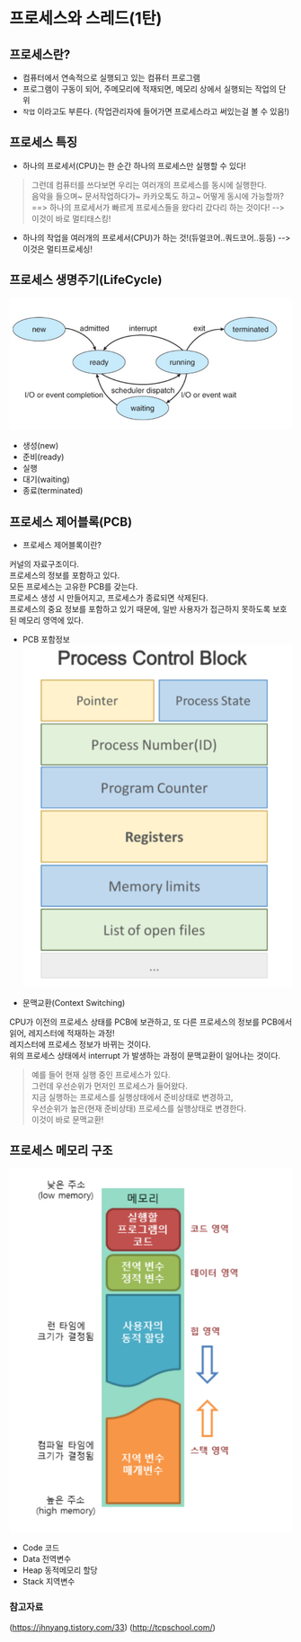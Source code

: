 # 프로세스와 스레드(1탄)  


## 프로세스란?  

- 컴퓨터에서 연속적으로 실행되고 있는 컴퓨터 프로그램  
- 프로그램이 구동이 되어, 주메모리에 적재되면, 메모리 상에서 실행되는 작업의 단위  
- `작업` 이라고도 부른다. (작업관리자에 들어가면 프로세스라고 써있는걸 볼 수 있음!)  

## 프로세스 특징  

- 하나의 프로세서(CPU)는 한 순간 하나의 프로세스만 실행할 수 있다!  
> 그런데 컴퓨터를 쓰다보면 우리는 여러개의 프로세스를 동시에 실행한다.  
> 음악을 들으며~ 문서작업하다가~ 카카오톡도 하고~ 어떻게 동시에 가능할까?  
==> 하나의 프로세서가 빠르게 프로세스들을 왔다리 갔다리 하는 것이다! --> 이것이 바로 멀티태스킹!  

- 하나의 작업을 여러개의 프로세서(CPU)가 하는 것!(듀얼코어..쿼드코어..등등) --> 이것은 멀티프로세싱!  


## 프로세스 생명주기(LifeCycle)  

![프로세스상태](../images/프로세스와스레드2.PNG)  

- 생성(new)  
- 준비(ready)    
- 실행
- 대기(waiting)  
- 종료(terminated)  

## 프로세스 제어블록(PCB)  

- 프로세스 제어블록이란?  

커널의 자료구조이다.  
프로세스의 정보를 포함하고 있다.  
모든 프로세스는 고유한 PCB를 갖는다.  
프로세스 생성 시 만들어지고, 프로세스가 종료되면 삭제된다.  
프로세스의 중요 정보를 포함하고 있기 때문에, 일반 사용자가 접근하지 못하도록 보호된 메모리 영역에 있다.  


- PCB 포함정보  
 ![PCB 포함정보](../images/프로세스와스레드3.PNG)  
 
 
- 문맥교환(Context Switching)  

CPU가 이전의 프로세스 상태를 PCB에 보관하고, 또 다른 프로세스의 정보를 PCB에서 읽어, 레지스터에 적재하는 과정!  
레지스터에 프로세스 정보가 바뀌는 것이다.  
위의 프로세스 상태에서 interrupt 가 발생하는 과정이 문맥교환이 일어나는 것이다.  
> 예를 들어 현재 실행 중인 프로세스가 있다.  
> 그런데 우선순위가 먼저인 프로세스가 들어왔다.  
> 지금 실행하는 프로세스를 실행상태에서 준비상태로 변경하고,  
> 우선순위가 높은(현재 준비상태) 프로세스를 실행상태로 변경한다.  
> 이것이 바로 문맥교환!  

## 프로세스 메모리 구조  

![프로세스메모리구조](../images/프로세스와스레드4.PNG)

- Code 코드  
- Data 전역변수  
- Heap 동적메모리 할당  
- Stack 지역변수  


### 참고자료  

(https://jhnyang.tistory.com/33)
(http://tcpschool.com/)  


 
 




  

